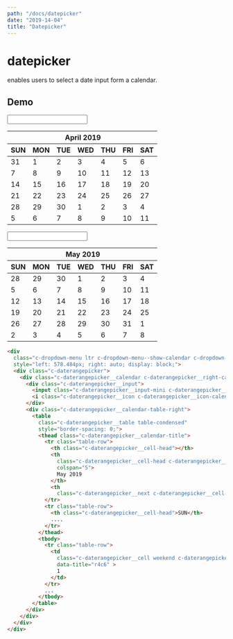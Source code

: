 ```yaml
---
path: "/docs/datepicker"
date: "2019-14-04"
title: "Datepicker"
---
```

# datepicker
enables users to select a date input form a calendar.

## Demo
<div class="c-dropdown-menu ltr c-dropdown-menu--show-calendar c-dropdown-menu--opensright" style="left: 578.484px; right: auto; display: block; position: static;">
<div class="c-daterangepicker">
<div class="c-daterangepicker__calendar c-daterangepicker__left-calendar">
<div class="c-daterangepicker__input">
<input class="c-daterangepicker__input-mini c-daterangepicker__form-control c-daterangepicker--input-is-active" type="text" name="daterangepicker_start" value="">
<i class="c-daterangepicker__icon c-daterangepicker__icon-calendar"></i>
</div>
<div class="c-daterangepicker__calendar-table-left">
<table class="c-daterangepicker__table table-condensed" style="border-spacing: 0;">
<thead class="c-daterangepicker__calendar-title">
<tr class="table-row">
<th class="c-daterangepicker__previous c-daterangepicker__cell-available c-daterangepicker__cell-head" style="
    padding: 0 !important;
    max-height: 24px;
    max-width: 24px;
    margin: 0;">
</th>
<th class="c-daterangepicker__cell-head c-daterangepicker__calendar-title" colspan="5">April 2019</th>
<th class="c-daterangepicker__cell-head"></th>
</tr>
<tr class="table-row">
<th class="c-daterangepicker__cell-head">SUN</th><th class="c-daterangepicker__cell-head">MON</th><th class="c-daterangepicker__cell-head">TUE</th><th class="c-daterangepicker__cell-head">WED</th><th class="c-daterangepicker__cell-head">THU</th><th class="c-daterangepicker__cell-head">FRI</th><th class="c-daterangepicker__cell-head">SAT</th></tr></thead><tbody><tr class="table-row"><td class="c-daterangepicker__cell weekend c-daterangepicker__cell-off c-daterangepicker__cell-available" data-title="r0c0">31</td><td class="c-daterangepicker__cell c-daterangepicker__cell-available" data-title="r0c1">1</td><td class="c-daterangepicker__cell c-daterangepicker__cell-available" data-title="r0c2">2</td><td class="c-daterangepicker__cell c-daterangepicker__cell-available" data-title="r0c3">3</td><td class="c-daterangepicker__cell c-daterangepicker__cell-available" data-title="r0c4">4</td><td class="c-daterangepicker__cell c-daterangepicker__cell-available" data-title="r0c5">5</td><td class="c-daterangepicker__cell weekend c-daterangepicker__cell-available" data-title="r0c6">6</td></tr><tr class="table-row"><td class="c-daterangepicker__cell weekend c-daterangepicker__cell-available" data-title="r1c0">7</td><td class="c-daterangepicker__cell c-daterangepicker__cell-available" data-title="r1c1">8</td><td class="c-daterangepicker__cell c-daterangepicker__cell-available" data-title="r1c2">9</td><td class="c-daterangepicker__cell c-daterangepicker__cell-available" data-title="r1c3">10</td><td class="c-daterangepicker__cell c-daterangepicker__cell-available" data-title="r1c4">11</td><td class="c-daterangepicker__cell c-daterangepicker__cell-available" data-title="r1c5">12</td><td class="c-daterangepicker__cell weekend c-daterangepicker__cell-available" data-title="r1c6">13</td></tr><tr class="table-row"><td class="c-daterangepicker__cell weekend c-daterangepicker__cell-available" data-title="r2c0">14</td><td class="c-daterangepicker__cell today c-daterangepicker__cell--active c-daterangepicker__start-date c-daterangepicker__cell--active c-daterangepicker__end-date c-daterangepicker__cell-available" data-title="r2c1">15</td><td class="c-daterangepicker__cell c-daterangepicker__cell-available" data-title="r2c2">16</td><td class="c-daterangepicker__cell c-daterangepicker__cell-available" data-title="r2c3">17</td><td class="c-daterangepicker__cell c-daterangepicker__cell-available" data-title="r2c4">18</td><td class="c-daterangepicker__cell c-daterangepicker__cell-available" data-title="r2c5">19</td><td class="c-daterangepicker__cell weekend c-daterangepicker__cell-available" data-title="r2c6">20</td></tr><tr class="table-row"><td class="c-daterangepicker__cell weekend c-daterangepicker__cell-available" data-title="r3c0">21</td><td class="c-daterangepicker__cell c-daterangepicker__cell-available" data-title="r3c1">22</td><td class="c-daterangepicker__cell c-daterangepicker__cell-available" data-title="r3c2">23</td><td class="c-daterangepicker__cell c-daterangepicker__cell-available" data-title="r3c3">24</td><td class="c-daterangepicker__cell c-daterangepicker__cell-available" data-title="r3c4">25</td><td class="c-daterangepicker__cell c-daterangepicker__cell-available" data-title="r3c5">26</td><td class="c-daterangepicker__cell weekend c-daterangepicker__cell-available" data-title="r3c6">27</td></tr><tr class="table-row"><td class="c-daterangepicker__cell weekend c-daterangepicker__cell-available" data-title="r4c0">28</td><td class="c-daterangepicker__cell c-daterangepicker__cell-available" data-title="r4c1">29</td><td class="c-daterangepicker__cell c-daterangepicker__cell-available" data-title="r4c2">30</td><td class="c-daterangepicker__cell c-daterangepicker__cell-off c-daterangepicker__cell-available" data-title="r4c3">1</td><td class="c-daterangepicker__cell c-daterangepicker__cell-off c-daterangepicker__cell-available" data-title="r4c4">2</td><td class="c-daterangepicker__cell c-daterangepicker__cell-off c-daterangepicker__cell-available" data-title="r4c5">3</td><td class="c-daterangepicker__cell weekend c-daterangepicker__cell-off c-daterangepicker__cell-available" data-title="r4c6">4</td></tr><tr class="table-row"><td class="c-daterangepicker__cell weekend c-daterangepicker__cell-off c-daterangepicker__cell-available" data-title="r5c0">5</td><td class="c-daterangepicker__cell c-daterangepicker__cell-off c-daterangepicker__cell-available" data-title="r5c1">6</td><td class="c-daterangepicker__cell c-daterangepicker__cell-off c-daterangepicker__cell-available" data-title="r5c2">7</td><td class="c-daterangepicker__cell c-daterangepicker__cell-off c-daterangepicker__cell-available" data-title="r5c3">8</td><td class="c-daterangepicker__cell c-daterangepicker__cell-off c-daterangepicker__cell-available" data-title="r5c4">9</td><td class="c-daterangepicker__cell c-daterangepicker__cell-off c-daterangepicker__cell-available" data-title="r5c5">10</td><td class="c-daterangepicker__cell weekend c-daterangepicker__cell-off c-daterangepicker__cell-available" data-title="r5c6">11</td></tr></tbody></table></div></div><div class="c-daterangepicker__calendar c-daterangepicker__right-calendar"><div class="c-daterangepicker__input"><input class="c-daterangepicker__input-mini c-daterangepicker__form-control" type="text" name="daterangepicker_end" value=""><i class="c-daterangepicker__icon c-daterangepicker__icon-calendar"></i></div><div class="c-daterangepicker__calendar-table-right"><table class="c-daterangepicker__table table-condensed" style="border-spacing: 0;"><thead class="c-daterangepicker__calendar-title"><tr class="table-row"><th class="c-daterangepicker__cell-head"></th><th class="c-daterangepicker__cell-head c-daterangepicker__calendar-title" colspan="5">May 2019</th><th class="c-daterangepicker__next c-daterangepicker__cell-available c-daterangepicker__cell-head"></th></tr><tr class="table-row"><th class="c-daterangepicker__cell-head">SUN</th><th class="c-daterangepicker__cell-head">MON</th><th class="c-daterangepicker__cell-head">TUE</th><th class="c-daterangepicker__cell-head">WED</th><th class="c-daterangepicker__cell-head">THU</th><th class="c-daterangepicker__cell-head">FRI</th><th class="c-daterangepicker__cell-head">SAT</th></tr></thead><tbody><tr class="table-row"><td class="c-daterangepicker__cell weekend c-daterangepicker__cell-off c-daterangepicker__cell-available" data-title="r0c0">28</td><td class="c-daterangepicker__cell c-daterangepicker__cell-off c-daterangepicker__cell-available" data-title="r0c1">29</td><td class="c-daterangepicker__cell c-daterangepicker__cell-off c-daterangepicker__cell-available" data-title="r0c2">30</td><td class="c-daterangepicker__cell c-daterangepicker__cell-available" data-title="r0c3">1</td><td class="c-daterangepicker__cell c-daterangepicker__cell-available" data-title="r0c4">2</td><td class="c-daterangepicker__cell c-daterangepicker__cell-available" data-title="r0c5">3</td><td class="c-daterangepicker__cell weekend c-daterangepicker__cell-available" data-title="r0c6">4</td></tr><tr class="table-row"><td class="c-daterangepicker__cell weekend c-daterangepicker__cell-available" data-title="r1c0">5</td><td class="c-daterangepicker__cell c-daterangepicker__cell-available" data-title="r1c1">6</td><td class="c-daterangepicker__cell c-daterangepicker__cell-available" data-title="r1c2">7</td><td class="c-daterangepicker__cell c-daterangepicker__cell-available" data-title="r1c3">8</td><td class="c-daterangepicker__cell c-daterangepicker__cell-available" data-title="r1c4">9</td><td class="c-daterangepicker__cell c-daterangepicker__cell-available" data-title="r1c5">10</td><td class="c-daterangepicker__cell weekend c-daterangepicker__cell-available" data-title="r1c6">11</td></tr><tr class="table-row"><td class="c-daterangepicker__cell weekend c-daterangepicker__cell-available" data-title="r2c0">12</td><td class="c-daterangepicker__cell c-daterangepicker__cell-available" data-title="r2c1">13</td><td class="c-daterangepicker__cell c-daterangepicker__cell-available" data-title="r2c2">14</td><td class="c-daterangepicker__cell c-daterangepicker__cell-available" data-title="r2c3">15</td><td class="c-daterangepicker__cell c-daterangepicker__cell-available" data-title="r2c4">16</td><td class="c-daterangepicker__cell c-daterangepicker__cell-available" data-title="r2c5">17</td><td class="c-daterangepicker__cell weekend c-daterangepicker__cell-available" data-title="r2c6">18</td></tr><tr class="table-row"><td class="c-daterangepicker__cell weekend c-daterangepicker__cell-available" data-title="r3c0">19</td><td class="c-daterangepicker__cell c-daterangepicker__cell-available" data-title="r3c1">20</td><td class="c-daterangepicker__cell c-daterangepicker__cell-available" data-title="r3c2">21</td><td class="c-daterangepicker__cell c-daterangepicker__cell-available" data-title="r3c3">22</td><td class="c-daterangepicker__cell c-daterangepicker__cell-available" data-title="r3c4">23</td><td class="c-daterangepicker__cell c-daterangepicker__cell-available" data-title="r3c5">24</td><td class="c-daterangepicker__cell weekend c-daterangepicker__cell-available" data-title="r3c6">25</td></tr><tr class="table-row"><td class="c-daterangepicker__cell weekend c-daterangepicker__cell-available" data-title="r4c0">26</td><td class="c-daterangepicker__cell c-daterangepicker__cell-available" data-title="r4c1">27</td><td class="c-daterangepicker__cell c-daterangepicker__cell-available" data-title="r4c2">28</td><td class="c-daterangepicker__cell c-daterangepicker__cell-available" data-title="r4c3">29</td><td class="c-daterangepicker__cell c-daterangepicker__cell-available" data-title="r4c4">30</td><td class="c-daterangepicker__cell c-daterangepicker__cell-available" data-title="r4c5">31</td><td class="c-daterangepicker__cell weekend c-daterangepicker__cell-off c-daterangepicker__cell-available" data-title="r4c6">1</td></tr><tr class="table-row"><td class="c-daterangepicker__cell weekend c-daterangepicker__cell-off c-daterangepicker__cell-available" data-title="r5c0">2</td><td class="c-daterangepicker__cell c-daterangepicker__cell-off c-daterangepicker__cell-available" data-title="r5c1">3</td><td class="c-daterangepicker__cell c-daterangepicker__cell-off c-daterangepicker__cell-available" data-title="r5c2">4</td><td class="c-daterangepicker__cell c-daterangepicker__cell-off c-daterangepicker__cell-available" data-title="r5c3">5</td><td class="c-daterangepicker__cell c-daterangepicker__cell-off c-daterangepicker__cell-available" data-title="r5c4">6</td><td class="c-daterangepicker__cell c-daterangepicker__cell-off c-daterangepicker__cell-available" data-title="r5c5">7</td><td class="c-daterangepicker__cell weekend c-daterangepicker__cell-off c-daterangepicker__cell-available" data-title="r5c6">8</td></tr></tbody></table></div></div></div></div>

```html
<div
  class="c-dropdown-menu ltr c-dropdown-menu--show-calendar c-dropdown-menu--opensright"
  style="left: 578.484px; right: auto; display: block;">
  <div class="c-daterangepicker">
    <div class="c-daterangepicker__calendar c-daterangepicker__right-calendar">
      <div class="c-daterangepicker__input">
        <input class="c-daterangepicker__input-mini c-daterangepicker__form-control"/>
        <i class="c-daterangepicker__icon c-daterangepicker__icon-calendar"></i>
      </div>
      <div class="c-daterangepicker__calendar-table-right">
        <table
          class="c-daterangepicker__table table-condensed"
          style="border-spacing: 0;">
          <thead class="c-daterangepicker__calendar-title">
            <tr class="table-row">
              <th class="c-daterangepicker__cell-head"></th>
              <th
                class="c-daterangepicker__cell-head c-daterangepicker__calendar-title"
                colspan="5">
                May 2019
              </th>
              <th
                class="c-daterangepicker__next c-daterangepicker__cell-available c-daterangepicker__cell-head"></th>
            </tr>
            <tr class="table-row">
              <th class="c-daterangepicker__cell-head">SUN</th>
              ....
            </tr>
          </thead>
          <tbody>
            <tr class="table-row">
              <td
                class="c-daterangepicker__cell weekend c-daterangepicker__cell-off c-daterangepicker__cell-available"
                data-title="r4c6" >
                1
              </td>
            </tr>
            ...
          </tbody>
        </table>
      </div>
    </div>
  </div>
</div>
```
